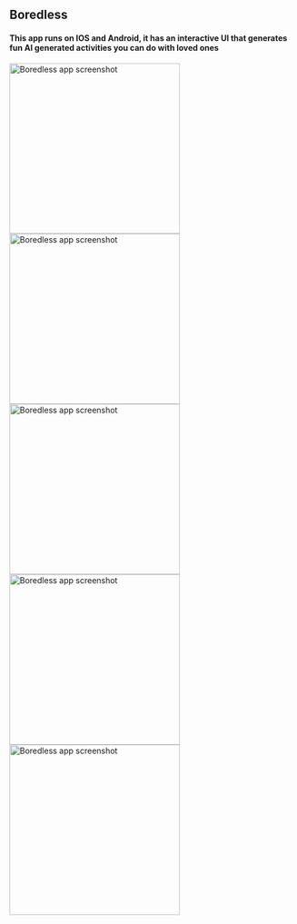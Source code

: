 ## Boredless
#### This app runs on IOS and Android, it has an interactive UI that generates fun AI generated activities you can do with loved ones 
<img src="https://github.com/user-attachments/assets/d20628a8-d29d-4959-9a28-28ad084c1f25" width="300" alt="Boredless app screenshot">
<img src="https://github.com/user-attachments/assets/d6af36d8-03ba-4292-9441-514ac5420f93" width="300" alt="Boredless app screenshot">
<img src="https://github.com/user-attachments/assets/aeabfbc5-0170-4994-b1b0-613f027500f8" width="300" alt="Boredless app screenshot">
<img src="https://github.com/user-attachments/assets/8fba4101-d80c-40c2-bc9e-f4781099be70" width="300" alt="Boredless app screenshot">
<img src="https://github.com/user-attachments/assets/6cc5576f-b304-4071-a47c-f2d94b359467" width="300" alt="Boredless app screenshot">

